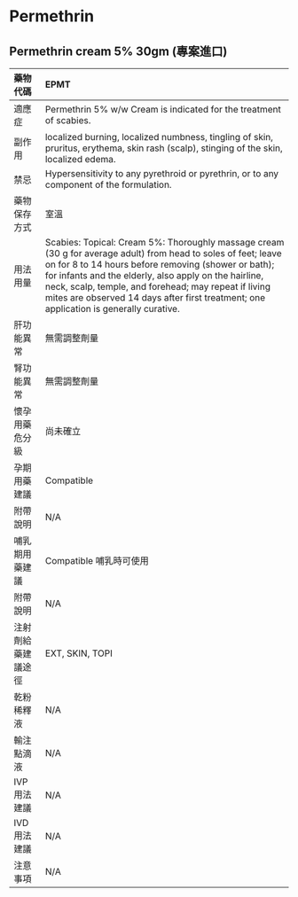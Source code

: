 # Permethrin

## Permethrin cream 5% 30gm \(專案進口\)

| 藥物代碼 | EPMT |
| :--- | :--- |
| 適應症 | Permethrin 5% w/w Cream is indicated for the treatment of scabies. |
| 副作用 | localized burning, localized numbness, tingling of skin, pruritus, erythema, skin rash \(scalp\), stinging of the skin, localized edema. |
| 禁忌 | Hypersensitivity to any pyrethroid or pyrethrin, or to any component of the formulation. |
| 藥物保存方式 | 室溫 |
| 用法用量 | Scabies: Topical: Cream 5%: Thoroughly massage cream \(30 g for average adult\) from head to soles of feet; leave on for 8 to 14 hours before removing \(shower or bath\); for infants and the elderly, also apply on the hairline, neck, scalp, temple, and forehead; may repeat if living mites are observed 14 days after first treatment; one application is generally curative. |
| 肝功能異常 | 無需調整劑量 |
| 腎功能異常 | 無需調整劑量 |
| 懷孕用藥危分級 | 尚未確立 |
| 孕期用藥建議 | Compatible |
| 附帶說明 | N/A |
| 哺乳期用藥建議 | Compatible 哺乳時可使用 |
| 附帶說明 | N/A |
| 注射劑給藥建議途徑 | EXT, SKIN, TOPI |
| 乾粉稀釋液 | N/A |
| 輸注點滴液 | N/A |
| IVP 用法建議 | N/A |
| IVD 用法建議 | N/A |
| 注意事項 | N/A |

